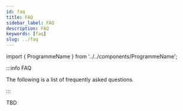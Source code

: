 ```yaml
---
id: faq
title: FAQ
sidebar_label: FAQ
description: FAQ
keywords: [faq]
slug: ../faq
---
```


import { ProgrammeName } from '../../components/ProgrammeName';


:::info FAQ <ProgrammeName/>

The following is a list of frequently asked questions.

:::

TBD